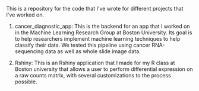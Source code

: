 This is a repository for the code that I've wrote for different projects that I've worked on.

1) cancer_diagnostic_app: This is the backend for an app that I worked on in the Machine Learning Research Group at Boston University. Its goal is to help researchers implement machine learning techniques to help classify their data. We tested this pipeline using cancer RNA-sequencing data as well as whole slide image data.

2) Rshiny: This is an Rshiny application that I made for my R class at Boston university that allows a user to perform differential expression on a raw counts matrix, with several customizations to the process possible.
